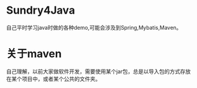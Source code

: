 # Sundry4Java
自己平时学习java时做的各种demo,可能会涉及到Spring,Mybatis,Maven。
# 关于maven
自己理解，以前大家做软件开发，需要使用某个jar包，总是以导入包的方式存放在某个项目中，或者某个公共的文件夹。
